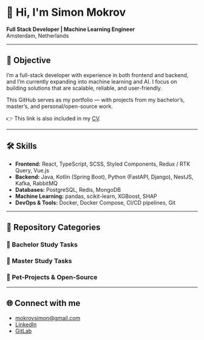 # 👋 Hi, I'm Simon Mokrov  

**Full Stack Developer | Machine Learning Engineer**  
Amsterdam, Netherlands  

---

## 🎯 Objective  
I’m a full-stack developer with experience in both frontend and backend, and I’m currently expanding into machine learning and AI. I focus on building solutions that are scalable, reliable, and user-friendly.

This GitHub serves as my portfolio — with projects from my bachelor’s, master’s, and personal/open-source work.

👉 This link is also included in my [CV](./Full-stack/Mokrov_Simon_Fullstack_CV.pdf).

---

## 🛠 Skills  
- **Frontend:** React, TypeScript, SCSS, Styled Components, Redux / RTK Query, Vue.js  
- **Backend:** Java, Kotlin (Spring Boot), Python (FastAPI, Django), NestJS, Kafka, RabbitMQ 
- **Databases:** PostgreSQL, Redis, MongoDB  
- **Machine Learning:** pandas, scikit-learn, XGBoost, SHAP  
- **DevOps & Tools:** Docker, Docker Compose, CI/CD pipelines, Git  

---

## 📂 Repository Categories  

### 📘 Bachelor Study Tasks  
  

### 📗 Master Study Tasks  
  

### 🐾 Pet-Projects & Open-Source  


---

## 🌐 Connect with me  
- mokrovsimon@gmail.com
- [LinkedIn](https://www.linkedin.com/in/sem-wett)  
- [GitLab](https://gitlab.com/semen.mokrov)  
